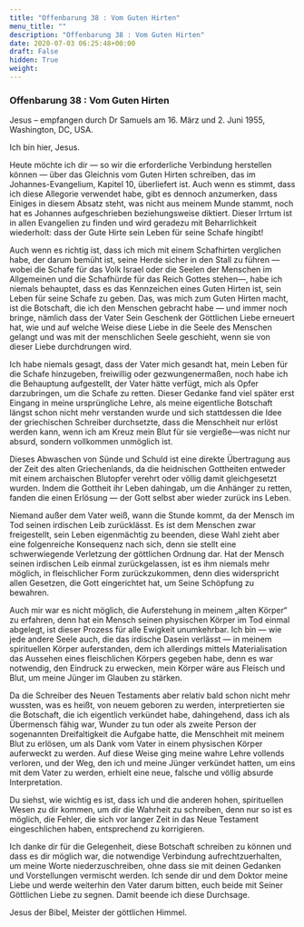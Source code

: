 ```yaml
---
title: "Offenbarung 38 : Vom Guten Hirten"
menu_title: ""
description: "Offenbarung 38 : Vom Guten Hirten"
date: 2020-07-03 06:25:48+00:00
draft: False
hidden: True
weight:
---
```

### Offenbarung 38 : Vom Guten Hirten

Jesus – empfangen durch Dr Samuels am 16. März und 2. Juni 1955, Washington, DC, USA.

Ich bin hier, Jesus.

Heute möchte ich dir — so wir die erforderliche Verbindung herstellen können — über das Gleichnis vom Guten Hirten schreiben, das im Johannes-Evangelium, Kapitel 10, überliefert ist. Auch wenn es stimmt, dass ich diese Allegorie verwendet habe, gibt es dennoch anzumerken, dass Einiges in diesem Absatz steht, was nicht aus meinem Munde stammt, noch hat es Johannes aufgeschrieben beziehungsweise diktiert. Dieser Irrtum ist in allen Evangelien zu finden und wird geradezu mit Beharrlichkeit wiederholt: dass der Gute Hirte sein Leben für seine Schafe hingibt!

Auch wenn es richtig ist, dass ich mich mit einem Schafhirten verglichen habe, der darum bemüht ist, seine Herde sicher in den Stall zu führen — wobei die Schafe für das Volk Israel oder die Seelen der Menschen im Allgemeinen und die Schafhürde für das Reich Gottes stehen—, habe ich niemals behauptet, dass es das Kennzeichen eines Guten Hirten ist, sein Leben für seine Schafe zu geben. Das, was mich zum Guten Hirten macht, ist die Botschaft, die ich den Menschen gebracht habe — und immer noch bringe, nämlich dass der Vater Sein Geschenk der Göttlichen Liebe erneuert hat, wie und auf welche Weise diese Liebe in die Seele des Menschen gelangt und was mit der menschlichen Seele geschieht, wenn sie von dieser Liebe durchdrungen wird.

Ich habe niemals gesagt, dass der Vater mich gesandt hat, mein Leben für die Schafe hinzugeben, freiwillig oder gezwungenermaßen, noch habe ich die Behauptung aufgestellt, der Vater hätte verfügt, mich als Opfer darzubringen, um die Schafe zu retten. Dieser Gedanke fand viel später erst Eingang in meine ursprüngliche Lehre, als meine eigentliche Botschaft längst schon nicht mehr verstanden wurde und sich stattdessen die Idee der griechischen Schreiber durchsetzte, dass die Menschheit nur erlöst werden kann, wenn ich am Kreuz mein Blut für sie vergieße—was nicht nur absurd, sondern vollkommen unmöglich ist.

Dieses Abwaschen von Sünde und Schuld ist eine direkte Übertragung aus der Zeit des alten Griechenlands, da die heidnischen Gottheiten entweder mit einem archaischen Blutopfer verehrt oder völlig damit gleichgesetzt wurden. Indem die Gottheit ihr Leben dahingab, um die Anhänger zu retten, fanden die einen Erlösung — der Gott selbst aber wieder zurück ins Leben.

Niemand außer dem Vater weiß, wann die Stunde kommt, da der Mensch im Tod seinen irdischen Leib zurücklässt. Es ist dem Menschen zwar freigestellt, sein Leben eigenmächtig zu beenden, diese Wahl zieht aber eine folgenreiche Konsequenz nach sich, denn sie stellt eine schwerwiegende Verletzung der göttlichen Ordnung dar. Hat der Mensch seinen irdischen Leib einmal zurückgelassen, ist es ihm niemals mehr möglich, in fleischlicher Form zurückzukommen, denn dies widerspricht allen Gesetzen, die Gott eingerichtet hat, um Seine Schöpfung zu bewahren.

Auch mir war es nicht möglich, die Auferstehung in meinem „alten Körper“ zu erfahren, denn hat ein Mensch seinen physischen Körper im Tod einmal abgelegt, ist dieser Prozess für alle Ewigkeit unumkehrbar. Ich bin — wie jede andere Seele auch, die das irdische Dasein verlässt — in meinem spirituellen Körper auferstanden, dem ich allerdings mittels Materialisation das Aussehen eines fleischlichen Körpers gegeben habe, denn es war notwendig, den Eindruck zu erwecken, mein Körper wäre aus Fleisch und Blut, um meine Jünger im Glauben zu stärken.

Da die Schreiber des Neuen Testaments aber relativ bald schon nicht mehr wussten, was es heißt, von neuem geboren zu werden, interpretierten sie die Botschaft, die ich eigentlich verkündet habe, dahingehend, dass ich als Übermensch fähig war, Wunder zu tun oder als zweite Person der sogenannten Dreifaltigkeit die Aufgabe hatte, die Menschheit mit meinem Blut zu erlösen, um als Dank vom Vater in einem physischen Körper auferweckt zu werden. Auf diese Weise ging meine wahre Lehre vollends verloren, und der Weg, den ich und meine Jünger verkündet hatten, um eins mit dem Vater zu werden, erhielt eine neue, falsche und völlig absurde Interpretation.

Du siehst, wie wichtig es ist, dass ich und die anderen hohen, spirituellen Wesen zu dir kommen, um dir die Wahrheit zu schreiben, denn nur so ist es möglich, die Fehler, die sich vor langer Zeit in das Neue Testament eingeschlichen haben, entsprechend zu korrigieren.

Ich danke dir für die Gelegenheit, diese Botschaft schreiben zu können und dass es dir möglich war, die notwendige Verbindung aufrechtzuerhalten, um meine Worte niederzuschreiben, ohne dass sie mit deinen Gedanken und Vorstellungen vermischt werden. Ich sende dir und dem Doktor meine Liebe und werde weiterhin den Vater darum bitten, euch beide mit Seiner Göttlichen Liebe zu segnen. Damit beende ich diese Durchsage.

Jesus der Bibel, Meister der göttlichen Himmel.
